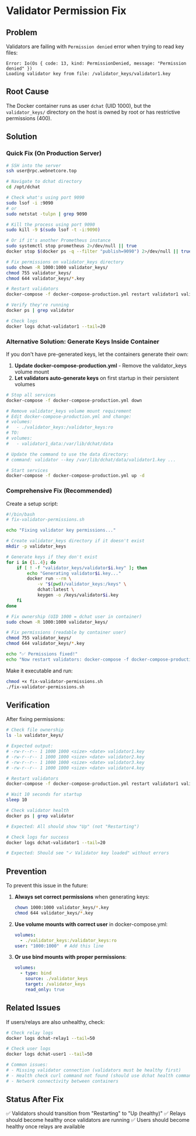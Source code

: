 # Validator Permission Fix

## Problem
Validators are failing with `Permission denied` error when trying to read key files:
```
Error: Io(Os { code: 13, kind: PermissionDenied, message: "Permission denied" })
Loading validator key from file: /validator_keys/validator1.key
```

## Root Cause
The Docker container runs as user `dchat` (UID 1000), but the `validator_keys/` directory on the host is owned by root or has restrictive permissions (400).

## Solution

### Quick Fix (On Production Server)

```bash
# SSH into the server
ssh user@rpc.webnetcore.top

# Navigate to dchat directory
cd /opt/dchat

# Check what's using port 9090
sudo lsof -i :9090
# or
sudo netstat -tulpn | grep 9090

# Kill the process using port 9090
sudo kill -9 $(sudo lsof -t -i:9090)

# Or if it's another Prometheus instance
sudo systemctl stop prometheus 2>/dev/null || true
docker stop $(docker ps -q --filter "publish=9090") 2>/dev/null || true

# Fix permissions on validator_keys directory
sudo chown -R 1000:1000 validator_keys/
chmod 755 validator_keys/
chmod 644 validator_keys/*.key

# Restart validators
docker-compose -f docker-compose-production.yml restart validator1 validator2 validator3 validator4

# Verify they're running
docker ps | grep validator

# Check logs
docker logs dchat-validator1 --tail=20
```

### Alternative Solution: Generate Keys Inside Container

If you don't have pre-generated keys, let the containers generate their own:

1. **Update docker-compose-production.yml** - Remove the validator_keys volume mount
2. **Let validators auto-generate keys** on first startup in their persistent volumes

```bash
# Stop all services
docker-compose -f docker-compose-production.yml down

# Remove validator_keys volume mount requirement
# Edit docker-compose-production.yml and change:
# volumes:
#   - ./validator_keys:/validator_keys:ro
# TO:
# volumes:
#   - validator1_data:/var/lib/dchat/data

# Update the command to use the data directory:
# command: validator --key /var/lib/dchat/data/validator1.key ...

# Start services
docker-compose -f docker-compose-production.yml up -d
```

### Comprehensive Fix (Recommended)

Create a setup script:

```bash
#!/bin/bash
# fix-validator-permissions.sh

echo "Fixing validator key permissions..."

# Create validator_keys directory if it doesn't exist
mkdir -p validator_keys

# Generate keys if they don't exist
for i in {1..4}; do
    if [ ! -f "validator_keys/validator$i.key" ]; then
        echo "Generating validator$i.key..."
        docker run --rm \
            -v "$(pwd)/validator_keys:/keys" \
            dchat:latest \
            keygen -o /keys/validator$i.key
    fi
done

# Fix ownership (UID 1000 = dchat user in container)
sudo chown -R 1000:1000 validator_keys/

# Fix permissions (readable by container user)
chmod 755 validator_keys/
chmod 644 validator_keys/*.key

echo "✅ Permissions fixed!"
echo "Now restart validators: docker-compose -f docker-compose-production.yml restart validator1 validator2 validator3 validator4"
```

Make it executable and run:
```bash
chmod +x fix-validator-permissions.sh
./fix-validator-permissions.sh
```

## Verification

After fixing permissions:

```bash
# Check file ownership
ls -la validator_keys/

# Expected output:
# -rw-r--r-- 1 1000 1000 <size> <date> validator1.key
# -rw-r--r-- 1 1000 1000 <size> <date> validator2.key
# -rw-r--r-- 1 1000 1000 <size> <date> validator3.key
# -rw-r--r-- 1 1000 1000 <size> <date> validator4.key

# Restart validators
docker-compose -f docker-compose-production.yml restart validator1 validator2 validator3 validator4

# Wait 10 seconds for startup
sleep 10

# Check validator health
docker ps | grep validator

# Expected: All should show "Up" (not "Restarting")

# Check logs for success
docker logs dchat-validator1 --tail=20

# Expected: Should see "✓ Validator key loaded" without errors
```

## Prevention

To prevent this issue in the future:

1. **Always set correct permissions** when generating keys:
   ```bash
   chown 1000:1000 validator_keys/*.key
   chmod 644 validator_keys/*.key
   ```

2. **Use volume mounts with correct user** in docker-compose.yml:
   ```yaml
   volumes:
     - ./validator_keys:/validator_keys:ro
   user: "1000:1000"  # Add this line
   ```

3. **Or use bind mounts with proper permissions**:
   ```yaml
   volumes:
     - type: bind
       source: ./validator_keys
       target: /validator_keys
       read_only: true
   ```

## Related Issues

If users/relays are also unhealthy, check:

```bash
# Check relay logs
docker logs dchat-relay1 --tail=50

# Check user logs
docker logs dchat-user1 --tail=50

# Common issues:
# - Missing validator connection (validators must be healthy first)
# - Health check curl command not found (should use dchat health command)
# - Network connectivity between containers
```

## Status After Fix

✅ Validators should transition from "Restarting" to "Up (healthy)"
✅ Relays should become healthy once validators are running
✅ Users should become healthy once relays are available
